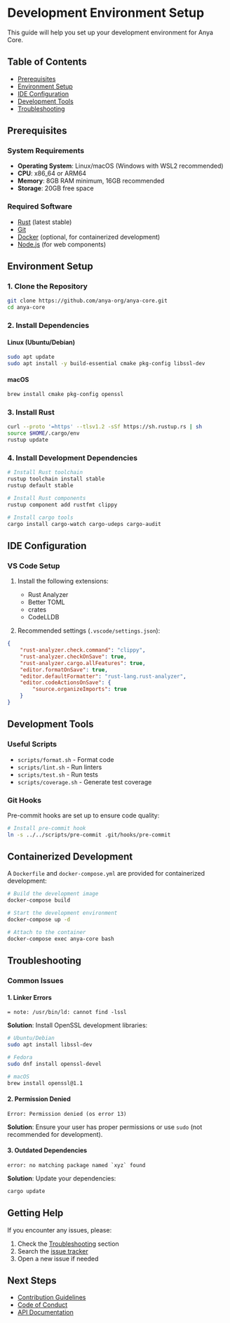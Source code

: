 # Development Environment Setup

This guide will help you set up your development environment for Anya Core.

## Table of Contents
- [Prerequisites](#prerequisites)
- [Environment Setup](#environment-setup)
- [IDE Configuration](#ide-configuration)
- [Development Tools](#development-tools)
- [Troubleshooting](#troubleshooting)

## Prerequisites

### System Requirements

- **Operating System**: Linux/macOS (Windows with WSL2 recommended)
- **CPU**: x86_64 or ARM64
- **Memory**: 8GB RAM minimum, 16GB recommended
- **Storage**: 20GB free space

### Required Software

- [Rust](https://www.rust-lang.org/tools/install) (latest stable)
- [Git](https://git-scm.com/)
- [Docker](https://www.docker.com/) (optional, for containerized development)
- [Node.js](https://nodejs.org/) (for web components)

## Environment Setup

### 1. Clone the Repository

```bash
git clone https://github.com/anya-org/anya-core.git
cd anya-core
```

### 2. Install Dependencies

#### Linux (Ubuntu/Debian)

```bash
sudo apt update
sudo apt install -y build-essential cmake pkg-config libssl-dev
```

#### macOS

```bash
brew install cmake pkg-config openssl
```

### 3. Install Rust

```bash
curl --proto '=https' --tlsv1.2 -sSf https://sh.rustup.rs | sh
source $HOME/.cargo/env
rustup update
```

### 4. Install Development Dependencies

```bash
# Install Rust toolchain
rustup toolchain install stable
rustup default stable

# Install Rust components
rustup component add rustfmt clippy

# Install cargo tools
cargo install cargo-watch cargo-udeps cargo-audit
```

## IDE Configuration

### VS Code Setup

1. Install the following extensions:
   - Rust Analyzer
   - Better TOML
   - crates
   - CodeLLDB

2. Recommended settings (`.vscode/settings.json`):

```json
{
    "rust-analyzer.check.command": "clippy",
    "rust-analyzer.checkOnSave": true,
    "rust-analyzer.cargo.allFeatures": true,
    "editor.formatOnSave": true,
    "editor.defaultFormatter": "rust-lang.rust-analyzer",
    "editor.codeActionsOnSave": {
        "source.organizeImports": true
    }
}
```

## Development Tools

### Useful Scripts

- `scripts/format.sh` - Format code
- `scripts/lint.sh` - Run linters
- `scripts/test.sh` - Run tests
- `scripts/coverage.sh` - Generate test coverage

### Git Hooks

Pre-commit hooks are set up to ensure code quality:

```bash
# Install pre-commit hook
ln -s ../../scripts/pre-commit .git/hooks/pre-commit
```

## Containerized Development

A `Dockerfile` and `docker-compose.yml` are provided for containerized development:

```bash
# Build the development image
docker-compose build

# Start the development environment
docker-compose up -d

# Attach to the container
docker-compose exec anya-core bash
```

## Troubleshooting

### Common Issues

#### 1. Linker Errors

```
= note: /usr/bin/ld: cannot find -lssl
```

**Solution**: Install OpenSSL development libraries:

```bash
# Ubuntu/Debian
sudo apt install libssl-dev

# Fedora
sudo dnf install openssl-devel

# macOS
brew install openssl@1.1
```

#### 2. Permission Denied

```
Error: Permission denied (os error 13)
```

**Solution**: Ensure your user has proper permissions or use `sudo` (not recommended for development).

#### 3. Outdated Dependencies

```
error: no matching package named `xyz` found
```

**Solution**: Update your dependencies:

```bash
cargo update
```

## Getting Help

If you encounter any issues, please:
1. Check the [Troubleshooting](#troubleshooting) section
2. Search the [issue tracker](https://github.com/anya-org/anya-core/issues)
3. Open a new issue if needed

## Next Steps

- [Contribution Guidelines](CONTRIBUTING.md)
- [Code of Conduct](CODE_OF_CONDUCT.md)
- [API Documentation](https://docs.anya.org/api)
